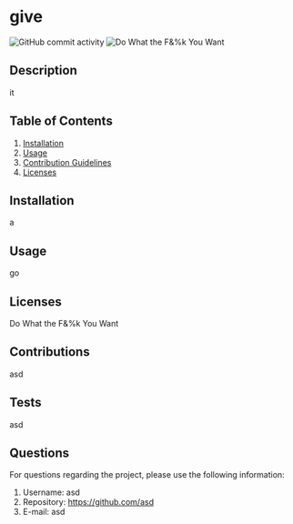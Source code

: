 
  # give
  ![GitHub commit activity](https://img.shields.io/github/commit-activity/m/asd/asd)
  ![Do What the F&%k You Want](https://img.shields.io/badge/License-Do%20What%20the%20F&%k%20You%20Want-green)


  ## Description 
  it

  ## Table of Contents
  1. [Installation](#Installation)
  2. [Usage](#Usage)
  3. [Contribution Guidelines](#Contributions)
  4. [Licenses](#Licenses)
      
  ## Installation
  a

  ## Usage
  go

  ## Licenses
  Do What the F&%k You Want

  ## Contributions
  asd

  ## Tests
  asd

  ## Questions
   For questions regarding the project, please use the following information:
  1. Username: asd
  2. Repository: https://github.com/asd
  3. E-mail: asd
